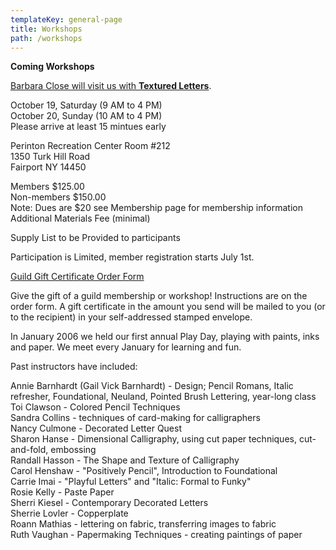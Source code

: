 ```yaml
---
templateKey: general-page
title: Workshops
path: /workshops
---
```

**Coming Workshops**

[Barbara Close will visit us with **Textured Letters**](../img/BarbaraCloseWksp19.pdf). 

October 19, Saturday (9 AM to 4 PM) \
October 20, Sunday (10 AM to 4 PM) \
Please arrive at least 15 mintues early 	

Perinton Recreation Center Room #212 \
1350 Turk Hill Road \
Fairport NY  14450 	

Members $125.00 \
Non-members $150.00 \
Note:  Dues are $20 see Membership page for membership information\
Additional Materials Fee (minimal)

Supply List to be Provided to participants 	

Participation is Limited, member registration starts July 1st.

[Guild Gift Certificate Order Form](/img/gvcg-gift-certificate.pdf)

Give the gift of a guild membership or workshop! Instructions are on the order form. A gift certificate in the amount you send will be mailed to you (or to the recipient) in your self-addressed stamped envelope.

In January 2006 we held our first annual Play Day, playing with paints, inks and paper. We meet every January for learning and fun.

Past instructors have included:

Annie Barnhardt (Gail Vick Barnhardt) - Design; Pencil Romans, Italic refresher, Foundational, Neuland, Pointed Brush Lettering, year-long class\
Toi Clawson - Colored Pencil Techniques\
Sandra Collins - techniques of card-making for calligraphers\
Nancy Culmone - Decorated Letter Quest\
Sharon Hanse - Dimensional Calligraphy, using cut paper techniques, cut-and-fold, embossing\
Randall Hasson - The Shape and Texture of Calligraphy\
Carol Henshaw - "Positively Pencil", Introduction to Foundational\
Carrie Imai - "Playful Letters" and "Italic: Formal to Funky"\
Rosie Kelly - Paste Paper\
Sherri Kiesel - Contemporary Decorated Letters\
Sherrie Lovler - Copperplate\
Roann Mathias - lettering on fabric, transferring images to fabric\
Ruth Vaughan - Papermaking Techniques - creating paintings of paper
